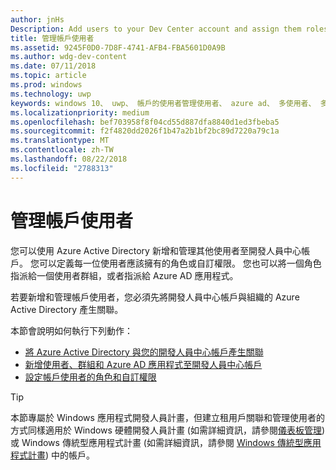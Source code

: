 ```yaml
---
author: jnHs
Description: Add users to your Dev Center account and assign them roles with specific permissions.
title: 管理帳戶使用者
ms.assetid: 9245F0D0-7D8F-4741-AFB4-FBA5601D0A9B
ms.author: wdg-dev-content
ms.date: 07/11/2018
ms.topic: article
ms.prod: windows
ms.technology: uwp
keywords: windows 10、 uwp、 帳戶的使用者管理使用者、 azure ad、 多使用者、 多位使用者
ms.localizationpriority: medium
ms.openlocfilehash: bef703958f8f04cd55d887dfa8840d1ed3fbeba5
ms.sourcegitcommit: f2f4820dd2026f1b47a2b1bf2bc89d7220a79c1a
ms.translationtype: MT
ms.contentlocale: zh-TW
ms.lasthandoff: 08/22/2018
ms.locfileid: "2788313"
---
```

# <a name="manage-account-users"></a>管理帳戶使用者

您可以使用 Azure Active Directory 新增和管理其他使用者至開發人員中心帳戶。 您可以定義每一位使用者應該擁有的角色或自訂權限。 您也可以將一個角色指派給一個使用者群組，或者指派給 Azure AD 應用程式。

若要新增和管理帳戶使用者，您必須先將開發人員中心帳戶與組織的 Azure Active Directory 產生關聯。 

本節會說明如何執行下列動作：

-   [將 Azure Active Directory 與您的開發人員中心帳戶產生關聯](associate-azure-ad-with-dev-center.md)
-   [新增使用者、群組和 Azure AD 應用程式至開發人員中心帳戶](add-users-groups-and-azure-ad-applications.md)
-   [設定帳戶使用者的角色和自訂權限](set-custom-permissions-for-account-users.md)

> [!TIP]
> 本節專屬於 Windows 應用程式開發人員計畫，但建立租用戶關聯和管理使用者的方式同樣適用於 Windows 硬體開發人員計畫 (如需詳細資訊，請參閱[儀表板管理](https://docs.microsoft.com/windows-hardware/drivers/dashboard/dashboard-administration)) 或 Windows 傳統型應用程式計畫 (如需詳細資訊，請參閱 [Windows 傳統型應用程式計畫](https://docs.microsoft.com/windows/desktop/appxpkg/windows-desktop-application-program#add-and-manage-account-users)) 中的帳戶。
